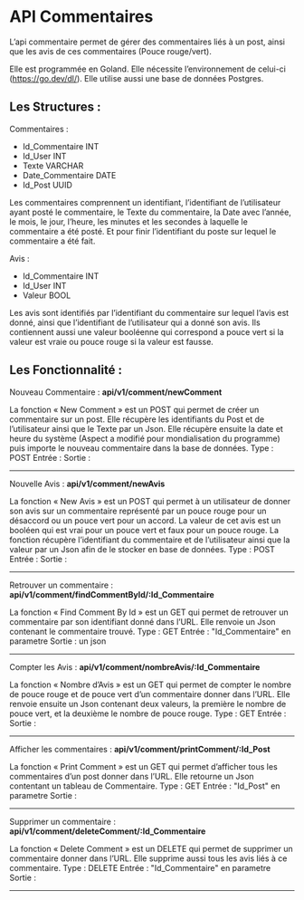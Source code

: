 # API Commentaires

L’api commentaire permet de gérer des commentaires liés à un post, ainsi que les avis de ces commentaires (Pouce rouge/vert).

Elle est programmée en Goland. Elle nécessite l’environnement de celui-ci (https://go.dev/dl/).
Elle utilise aussi une base de données Postgres.

## Les Structures :
Commentaires :
- Id_Commentaire      INT
- Id_User             INT
- Texte               VARCHAR
- Date_Commentaire    DATE
- Id_Post             UUID

Les commentaires comprennent un identifiant, l’identifiant de l’utilisateur ayant posté le commentaire, le Texte du commentaire, la Date avec l’année, le mois, le jour, l’heure, les minutes et les secondes à laquelle le commentaire a été posté. Et pour finir l’identifiant du poste sur lequel le commentaire a été fait.


Avis : 
- Id_Commentaire  INT
- Id_User INT
- Valeur  BOOL

Les avis sont identifiés par l’identifiant du commentaire sur lequel l’avis est donné, ainsi que l’identifiant de l’utilisateur qui a donné son avis. Ils contiennent aussi une valeur booléenne qui correspond a pouce vert si la valeur est vraie ou pouce rouge si la valeur est fausse.

## Les Fonctionnalité : 

Nouveau Commentaire : **api/v1/comment/newComment**

La fonction « New Comment » est un POST qui permet de créer un commentaire sur un post. Elle récupère les identifiants du Post et de l’utilisateur ainsi que le Texte par un Json. Elle récupère ensuite la date et heure du système (Aspect a modifié pour mondialisation du programme) puis importe le nouveau commentaire dans la base de données.
Type : POST
Entrée : 
Sortie : 
*******
Nouvelle Avis : **api/v1/comment/newAvis**

La fonction « New Avis » est un POST qui permet à un utilisateur de donner son avis sur un commentaire représenté par un pouce rouge pour un désaccord ou un pouce vert pour un accord. La valeur de cet avis est un booléen qui est vrai pour un pouce vert et faux pour un pouce rouge. La fonction récupère l’identifiant du commentaire et de l’utilisateur ainsi que la valeur par un Json afin de le stocker en base de données.
Type : POST
Entrée : 
Sortie : 
*******
Retrouver un commentaire : **api/v1/comment/findCommentById/:Id_Commentaire**

La fonction   « Find Comment By Id » est un GET qui permet de retrouver un commentaire par son identifiant donné dans l’URL. Elle renvoie un Json contenant le commentaire trouvé.
Type : GET
Entrée : "Id_Commentaire" en parametre
Sortie : un json 
*******
Compter les Avis : **api/v1/comment/nombreAvis/:Id_Commentaire**

La fonction « Nombre d’Avis » est un GET qui permet de compter le nombre de pouce rouge et de pouce vert d’un commentaire donner dans l’URL. Elle renvoie ensuite un Json contenant deux valeurs, la première le nombre de pouce vert, et la deuxième le nombre de pouce rouge.
Type : GET
Entrée : 
Sortie : 
*******
Afficher les commentaires : **api/v1/comment/printComment/:Id_Post**

La fonction « Print Comment » est un GET qui permet d’afficher tous les commentaires d’un post donner dans l’URL. Elle retourne un Json contentant un tableau de Commentaire.
Type : GET
Entrée : "Id_Post" en parametre
Sortie : 
*******
Supprimer un commentaire : **api/v1/comment/deleteComment/:Id_Commentaire**

La fonction « Delete Comment » est un DELETE qui permet de supprimer un commentaire donner dans l’URL. Elle supprime aussi tous les avis liés à ce commentaire.
Type : DELETE
Entrée : "Id_Commentaire" en parametre
Sortie : 
*******
